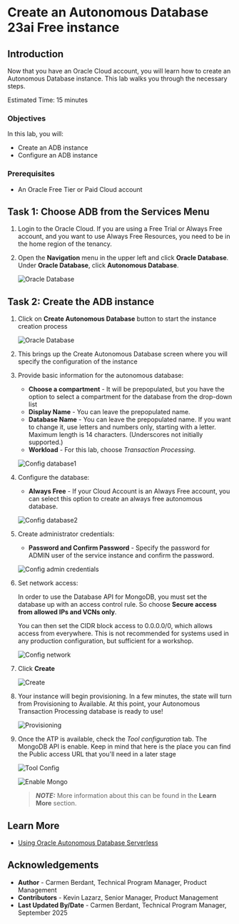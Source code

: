# Create an Autonomous Database 23ai Free instance

## Introduction

Now that you have an Oracle Cloud account, you will learn how to create an Autonomous Database instance. This lab walks you through the necessary steps.


Estimated Time: 15 minutes


### Objectives

In this lab, you will:

-  Create an ADB instance
- Configure an ADB instance


### Prerequisites

- An Oracle Free Tier or Paid Cloud account


## Task 1: Choose ADB from the Services Menu

1. Login to the Oracle Cloud. If you are using a Free Trial or Always Free account, and you want to use Always Free Resources, you need to be in the home region of the tenancy.

2. Open the **Navigation** menu in the upper left and click **Oracle Database**. Under **Oracle Database**, click **Autonomous Database**.

    ![Oracle Database](images/create-adb1.png)

## Task 2: Create the ADB instance

1. Click on **Create Autonomous Database** button to start the instance creation process

     ![Oracle Database](images/create-adb2.png)

2. This brings up the Create Autonomous Database screen where you will specify the configuration of the instance

3. Provide basic information for the autonomous database:

    - **Choose a compartment** - It will be prepopulated, but you have the option to select a compartment for the database from the drop-down list
    - **Display Name** - You can leave the prepopulated name.
    - **Database Name** - You can leave the prepopulated name. If you want to change it, use letters and numbers only, starting with a letter. Maximum length is 14 characters. (Underscores not
    initially supported.)
    - **Workload** - For this lab, choose *Transaction Processing*.

    ![Config database1](images/create-adb3-1.png)

4. Configure the database:

    - **Always Free** - If your Cloud Account is an Always Free account, you can select this option to create an always free autonomous database.

    ![Config database2](images/create-adb3-2.png)

5. Create administrator credentials:
    - **Password and Confirm Password** - Specify the password for ADMIN user of the service instance and confirm the password.

     ![Config admin credentials](images/create-adb-credentials.png)

6. Set network access:

    In order to use the Database API for MongoDB, you must set the database up with an access control rule. So choose **Secure access from allowed IPs and VCNs only**.

    You can then set the CIDR block access to 0.0.0.0/0, which allows access from everywhere. This is not recommended for systems used in any production configuration, but sufficient for a workshop.

    ![Config network](images/create-adb-network.png)

7. Click **Create**

    ![Create](images/create-adb-7.png)

8. Your instance will begin provisioning. In a few minutes, the state will turn from Provisioning to Available. At this point, your Autonomous Transaction Processing database is ready to use! 

    ![Provisioning](images/create-adb5.png)

9. Once the ATP is available, check the *Tool configuration* tab. The MongoDB API is enable. Keep in mind that here is the place you can find the Public access URL that you'll need in a later stage

    ![Tool Config](images/create-adb6.png)

    ![Enable Mongo](images/create-adb8.png)

    > **_NOTE:_**  More information about this can be found in the **Learn More** section.

## Learn More

* [Using Oracle Autonomous Database Serverless](https://docs.oracle.com/en-us/iaas/autonomous-database-serverless/doc/mongo-using-oracle-database-api-mongodb.html)

## Acknowledgements

* **Author** - Carmen Berdant, Technical Program Manager, Product Management
* **Contributors** -  Kevin Lazarz, Senior Manager, Product Management
* **Last Updated By/Date** - Carmen Berdant, Technical Program Manager, September 2025